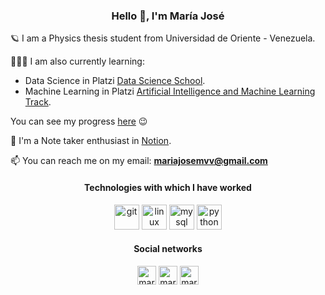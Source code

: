<h3 align="center">Hello 👋, I'm María José</h3>

🪐 I am a Physics thesis student from Universidad de Oriente - Venezuela.

 👩🏻‍💻 I am also currently learning:
 - Data Science in Platzi [Data Science School](https://platzi.com/datos/).
 - Machine Learning in Platzi [Artificial Intelligence and Machine Learning Track](https://platzi.com/datos/).
 
 You can see my progress [here](https://platzi.com/@mariajosemv/) 😉
 
 📝 I'm a Note taker enthusiast in [Notion](https://www.notion.so/mariajosemv/Class-notes-4e2a3dfe40e643ba8f148b95eb597a0b).
  
 📫 You can reach me on my email: **mariajosemvv@gmail.com**
 
<div align="center">
<h4 align="center">Technologies with which I have worked</h4>

<p align="center"><img src="https://www.vectorlogo.zone/logos/git-scm/git-scm-icon.svg" alt="git" width="40" height="40"/> <img src="https://devicons.github.io/devicon/devicon.git/icons/linux/linux-original.svg" alt="linux" width="40" height="40"/> <img src="https://devicons.github.io/devicon/devicon.git/icons/mysql/mysql-original-wordmark.svg" alt="mysql" width="40" height="40"/> <img src="https://devicons.github.io/devicon/devicon.git/icons/python/python-original.svg" alt="python" width="40" height="40"/></p>

<h4 align="center"> Social networks </h4>

<p align="center">
<a href="https://twitter.com/mariajosemvv" target="blank"><img align="center" src="https://cdn.jsdelivr.net/npm/simple-icons@3.0.1/icons/twitter.svg" alt="mariajosemvv" height="30" width="30" /></a>
<a href="https://linkedin.com/in/mariajosemv" target="blank"><img align="center" src="https://cdn.jsdelivr.net/npm/simple-icons@3.0.1/icons/linkedin.svg" alt="mariajosemv" height="30" width="30" /></a>
<a href="https://instagram.com/mariajosemvv" target="blank"><img align="center" src="https://cdn.jsdelivr.net/npm/simple-icons@3.0.1/icons/instagram.svg" alt="mariajosemvv" height="30" width="30" /></a>
</p>
